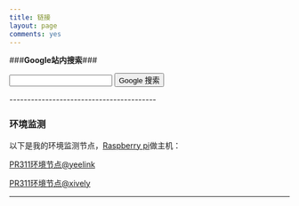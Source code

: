 ```yaml
---
title: 链接
layout: page
comments: yes
---
```


###**Google站内搜索**###

<form method=get action="http://www.google.com/search"> 
<input type=text name=q> 
<input type=submit name=btnG value="Google 搜索"> 
<input type=hidden name=ie value=GB2312> 
<input type=hidden name=oe value=GB2312> 
<input type=hidden name=hl value=zh-CN> 
<input type=hidden name=domains value="www.sw996.com"> 
<input type=hidden name=sitesearch value="www.sw996.com"> 
</form> 
-----------------------------------------

### **环境监测** ###

以下是我的环境监测节点，[Raspberry pi](http://www.raspberrypi.org/)做主机：

[PR311环境节点@yeelink](http://www.yeelink.net/devices/6692#)  

[PR311环境节点@xively](https://xively.com/feeds/291868862)

--------------------



